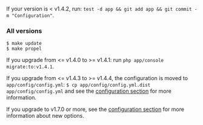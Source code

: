 If your version is < v1.4.2, run: `test -d app && git add app && git commit -m "Configuration"`.

### All versions

```
$ make update
$ make propel
```

If you upgrade from <= v1.4.0 to >= v1.4.1: run `php app/console migrate:to:v1.4.1`.

If you upgrade from <= v1.4.3 to >= v1.4.4, the configuration is moved to `app/config/config.yml`: `$ cp app/config/config.yml.dist app/config/config.yml` and see the [configuration section](https://gitnet.fr/deblan/gist/wiki/1.2.1+Configuration) for more information.

If you upgrade to v1.7.0 or more, see the [configuration section](https://gitnet.fr/deblan/gist/wiki/1.2.1+Configuration) for more information about new options.